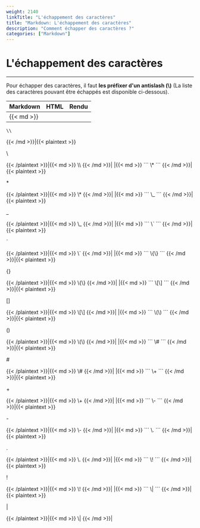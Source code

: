 ```yaml
---
weight: 2140
linkTitle: "L'échappement des caractères"
title: "Markdown: L'échappement des caractères"
description: "Comment échapper des caractères ?"
categories: ["Markdown"]
---
```


# L'échappement des caractères
---

Pour échapper des caractères, il faut **les préfixer d'un antislash (\\)** (La liste des caractères pouvant être échappés est disponible ci-dessous).

| Markdown | HTML | Rendu |
| -------- | ---- | ----- |
|{{< md >}}
```
\\
```
{{< /md >}}|{{< plaintext >}}
<p>\<p>
{{< /plaintext >}}|{{< md >}}
\\
{{< /md >}}|
|{{< md >}}
```
\*
```
{{< /md >}}|{{< plaintext >}}
<p>*<p>
{{< /plaintext >}}|{{< md >}}
\*
{{< /md >}}|
|{{< md >}}
```
\_
```
{{< /md >}}|{{< plaintext >}}
<p>_<p>
{{< /plaintext >}}|{{< md >}}
\_
{{< /md >}}|
|{{< md >}}
```
\`
```
{{< /md >}}|{{< plaintext >}}
<p>`<p>
{{< /plaintext >}}|{{< md >}}
\`
{{< /md >}}|
|{{< md >}}
```
\{\}
```
{{< /md >}}|{{< plaintext >}}
<p>{}<p>
{{< /plaintext >}}|{{< md >}}
\{\}
{{< /md >}}|
|{{< md >}}
```
\[\]
```
{{< /md >}}|{{< plaintext >}}
<p>[]<p>
{{< /plaintext >}}|{{< md >}}
\[\]
{{< /md >}}|
|{{< md >}}
```
\(\)
```
{{< /md >}}|{{< plaintext >}}
<p>()<p>
{{< /plaintext >}}|{{< md >}}
\(\)
{{< /md >}}|
|{{< md >}}
```
\#
```
{{< /md >}}|{{< plaintext >}}
<p>#<p>
{{< /plaintext >}}|{{< md >}}
\#
{{< /md >}}|
|{{< md >}}
```
\+
```
{{< /md >}}|{{< plaintext >}}
<p>+<p>
{{< /plaintext >}}|{{< md >}}
\+
{{< /md >}}|
|{{< md >}}
```
\-
```
{{< /md >}}|{{< plaintext >}}
<p>-<p>
{{< /plaintext >}}|{{< md >}}
\-
{{< /md >}}|
|{{< md >}}
```
\.
```
{{< /md >}}|{{< plaintext >}}
<p>.<p>
{{< /plaintext >}}|{{< md >}}
\.
{{< /md >}}|
|{{< md >}}
```
\!
```
{{< /md >}}|{{< plaintext >}}
<p>!<p>
{{< /plaintext >}}|{{< md >}}
\!
{{< /md >}}|
|{{< md >}}
```
\|
```
{{< /md >}}|{{< plaintext >}}
<p>|<p>
{{< /plaintext >}}|{{< md >}}
\|
{{< /md >}}|
